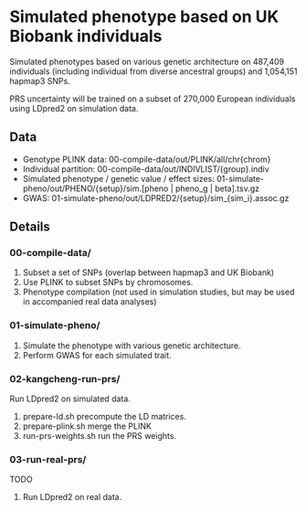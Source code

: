 # Simulated phenotype based on UK Biobank individuals

Simulated phenotypes based on various genetic architecture on 487,409 individuals (including individual from diverse ancestral groups) and 1,054,151 hapmap3 SNPs.

PRS uncertainty will be trained on a subset of 270,000 European individuals using LDpred2 on simulation data.


## Data
- Genotype PLINK data: 00-compile-data/out/PLINK/all/chr{chrom}
- Individual partition: 00-compile-data/out/INDIVLIST/{group}.indiv
- Simulated phenotype / genetic value / effect sizes: 01-simulate-pheno/out/PHENO/{setup}/sim.[pheno | pheno_g | beta].tsv.gz
- GWAS: 01-simulate-pheno/out/LDPRED2/{setup}/sim_{sim_i}.assoc.gz

## Details

### 00-compile-data/ 

1. Subset a set of SNPs (overlap between hapmap3 and UK Biobank)
2. Use PLINK to subset SNPs by chromosomes.
3. Phenotype compilation (not used in simulation studies, but may be used in accompanied real data analyses)

### 01-simulate-pheno/
1. Simulate the phenotype with various genetic architecture.
2. Perform GWAS for each simulated trait.

### 02-kangcheng-run-prs/
Run LDpred2 on simulated data.
1. prepare-ld.sh precompute the LD matrices.
2. prepare-plink.sh merge the PLINK
3. run-prs-weights.sh run the PRS weights.

### 03-run-real-prs/
TODO
1. Run LDpred2 on real data.